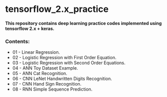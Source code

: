 # tensorflow_2.x_practice

#### This repository contains deep learning practice codes implemented using tensorflow 2.x + keras.

### Contents:

- 01 - Linear Regression.
- 02 - Logistic Regression with First Order Equation.
- 03 - Logistic Regression with Second Order Equations.
- 04 - ANN Toy Dataset Example.
- 05 - ANN Cat Recognition.
- 06 - CNN LeNet Handwritten Digits Recognition.
- 07 - CNN Hand Sign Recognition.
- 08 - RNN Simple Sequence Prediction.
